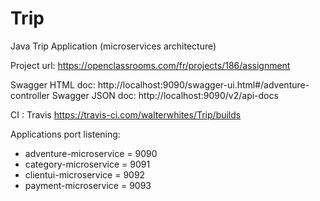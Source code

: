 # Trip
Java Trip Application (microservices architecture)

Project url: https://openclassrooms.com/fr/projects/186/assignment

Swagger HTML doc: http://localhost:9090/swagger-ui.html#/adventure-controller
Swagger JSON doc: http://localhost:9090/v2/api-docs

CI : Travis https://travis-ci.com/walterwhites/Trip/builds

Applications port listening:
- adventure-microservice = 9090
- category-microservice = 9091
- clientui-microservice = 9092
- payment-microservice = 9093